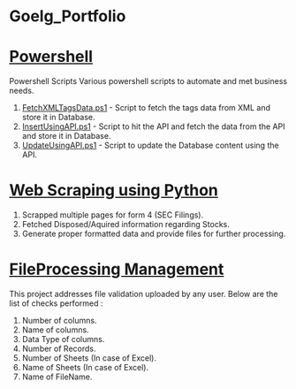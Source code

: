 # Goelg_Portfolio

# [Powershell](https://github.com/goelg08/Powershell)
Powershell Scripts
Various powershell scripts to automate and met business needs.
1.  [FetchXMLTagsData.ps1](https://github.com/goelg08/Powershell/blob/master/FetchXMLTagsData.ps1) - Script to fetch the tags data from XML and store it in Database.
2.  [InsertUsingAPI.ps1](https://github.com/goelg08/Powershell/blob/master/InsertUsingAPI.ps1) - Script to hit the API and fetch the data from the API and store it in Database.
3.  [UpdateUsingAPI.ps1](https://github.com/goelg08/Powershell/blob/master/UpdateUsingAPI.ps1) - Script to update the Database content using the API.

# [Web Scraping using Python](https://github.com/goelg08/WebScraping)
1.  Scrapped multiple pages for form 4 (SEC Filings).
2.  Fetched Disposed/Aquired information regarding Stocks.
3.  Generate proper formatted data and provide files for further processing.

# [FileProcessing Management](https://github.com/goelg08/FileProcessingManagement)
This project addresses file validation uploaded by any user. Below are the list of checks performed :
1.  Number of columns.
2.  Name of columns.
3.  Data Type of columns.
4.  Number of Records.
5.  Number of Sheets (In case of Excel).
6.  Name of Sheets (In case of Excel).
7.  Name of FileName.
